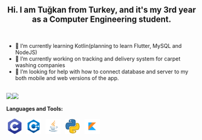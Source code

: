 <!-- Heading -->
<h2 align="center"> Hi. I am Tuğkan from Turkey, and it's my 3rd year as a Computer Engineering student.</h1></br>


<!-- Currently works -->

- 🌱 I’m currently learning Kotlin(planning to learn Flutter, MySQL and NodeJS)</br>
- 🔭 I’m currently working on tracking and delivery system for carpet washing companies</br>
- 🤔 I’m looking for help with how to connect database and server to my both mobile and web versions of the app.</br></br>


<!-- General Informations -->

<img height="137px" src="https://github-readme-stats.vercel.app/api?username=tgknyhn&hide_title=true&hide_border=true&show_icons=true&include_all_commits=true&count_private=true&line_height=21&text_color=000&icon_color=000&bg_color=0,ea6161,ffc64d,fffc4d,52fa5a&theme=graywhite"/><img height="137px" src="https://github-readme-stats.vercel.app/api/top-langs/?username=tgknyhn&hide=html&hide_title=true&hide_border=true&layout=compact&langs_count=8&text_color=000&icon_color=fff&bg_color=0,52fa5a,4dfcff,c64dff&theme=graywhite" />


<!-- Tools & Technologies -->

**Languages and Tools:**

<p>
<img src="https://github.com/tgknyhn/tgknyhn/blob/main/images/c_icon.png" height="40" style="vertical-align:down; margin:4px" alt="C">
<img src="https://github.com/tgknyhn/tgknyhn/blob/main/images/cpp_icon.png" height="40" style="vertical-align:down; margin:4px" alt="C++">
<img src="https://github.com/tgknyhn/tgknyhn/blob/main/images/java_icon.png" height="40" style="vertical-align:down; margin:4px" alt="Java">
<img src="https://github.com/tgknyhn/tgknyhn/blob/main/images/python_icon.png" height="40" style="vertical-align:down; margin:4px" alt="Python">
<img src="https://github.com/tgknyhn/tgknyhn/blob/main/images/kotlin_icon.png" height="40" style="vertical-align:down; margin:4px" alt="Kotlin">
</p>
